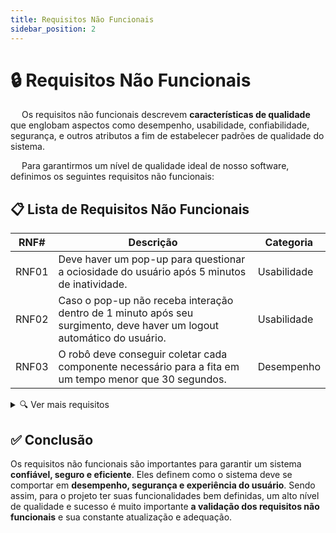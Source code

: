 ```yaml
---
title: Requisitos Não Funcionais
sidebar_position: 2
---
```


# 🔒 Requisitos Não Funcionais 
&emsp; Os requisitos não funcionais descrevem **características de qualidade** que englobam aspectos como desempenho, usabilidade, confiabilidade, segurança, e outros atributos a fim de estabelecer padrões de qualidade do sistema.  

&emsp; Para garantirmos um nível de qualidade ideal de nosso software, definimos os seguintes requisitos não funcionais:

## 📋 Lista de Requisitos Não Funcionais 
| RNF# | Descrição | Categoria | 
|------|-----------|-----------| 
| RNF01 | Deve haver um pop-up para questionar a ociosidade do usuário após 5 minutos de inatividade. | Usabilidade |
| RNF02 | Caso o pop-up não receba interação dentro de 1 minuto após seu surgimento, deve haver um logout automático do usuário. | Usabilidade |
| RNF03 | O robô deve conseguir coletar cada componente necessário para a fita em um tempo menor que 30 segundos. | Desempenho |


<details> 
    <summary>🔍 Ver mais requisitos</summary> 
    | RNF# | Descrição | Categoria | 
    |------|-----------|-----------| 
    | RNF04 | O sistema deve ter um tempo de resposta menor do que 30 segundos para enviar os comandos para o robô. | Disponibilidade | 
    | RNF05 | O sistema deve garantir uma precisão de 98% na coleta dos componentes. | Confiabilidade | 
    | RNF06 | O sistema deve garantir uma precisão de 98% na devolução dos componentes em seus respectivos bins. | Confiabilidade | 
    | RNF07 | O tempo de requisição não deve exceder 750 milissegundos. | Desempenho | 
    | RNF08 | O software deve apresentar o histórico de fitas médicas dos últimos 2 meses. | Usabilidade | 
</details> 
    
## ✅ Conclusão 
Os requisitos não funcionais são importantes para garantir um sistema **confiável, seguro e eficiente**. Eles definem como o sistema deve se comportar em **desempenho, segurança e experiência do usuário**. Sendo assim, para o projeto ter suas funcionalidades bem definidas, um alto nível de qualidade e sucesso é muito importante **a validação dos requisitos não funcionais** e sua constante atualização e adequação. 